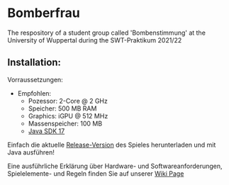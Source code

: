 # Bomberfrau
The respository of a student group called 'Bombenstimmung' at the University of Wuppertal during the SWT-Praktikum 2021/22

## Installation:
Vorraussetzungen: 
- Empfohlen:
  - Pozessor: 2-Core @ 2 GHz
  - Speicher: 500 MB RAM
  - Graphics: iGPU @ 512 MHz
  - Massenspeicher: 100 MB
  - [Java SDK 17](https://docs.microsoft.com/en-us/java/openjdk/download)

Einfach die aktuelle [Release-Version](https://github.com/BEJOSCHR/Bomberfrau/releases) des Spieles herunterladen und mit Java ausführen! 

Eine ausführliche Erklärung über Hardware- und Softwareanforderungen, Spielelemente- und Regeln finden Sie auf unserer [Wiki Page](https://github.com/BEJOSCHR/Bomberfrau.wiki.git)
